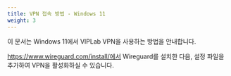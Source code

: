 ```yaml
---
title: VPN 접속 방법 - Windows 11
weight: 3
---
```


이 문서는 Windows 11에서 VIPLab VPN을 사용하는 방법을 안내합니다.

https://www.wireguard.com/install/에서 Wireguard를 설치한 다음, 설정 파일을 추가하여 VPN을 활성화하실 수 있습니다.